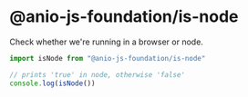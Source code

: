 # @anio-js-foundation/is-node

Check whether we're running in a browser or node.

```js
import isNode from "@anio-js-foundation/is-node"

// prints 'true' in node, otherwise 'false'
console.log(isNode())
```
